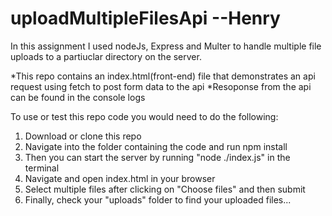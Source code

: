 # uploadMultipleFilesApi --Henry

In this assignment I used nodeJs, Express and Multer to handle multiple file uploads to a partiuclar directory on the server.

*This repo contains an index.html(front-end) file that demonstrates an api request using fetch to post form data to the api
*Resoponse from the api can be found in the console logs

To use or test this repo code you would need to do the following:
1. Download or clone this repo
2. Navigate into the folder containing the code and run npm install
3. Then you can start the server by running "node ./index.js" in the terminal
4. Navigate and open index.html in your browser
5. Select multiple files after clicking on "Choose files" and then submit
6. Finally, check your "uploads" folder to find your uploaded files...
